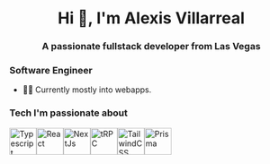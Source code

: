 <h1 align="center">Hi 👋, I'm Alexis Villarreal</h1>
<h3 align="center">A passionate fullstack developer from Las Vegas</h3>


### Software Engineer

* 👨‍💻  Currently mostly into webapps.

### Tech I'm passionate about
<div style="display: flex;">
  <a href="https://www.typescriptlang.org"><img src="https://raw.githubusercontent.com/danielcranney/readme-generator/main/public/icons/skills/typescript-colored.svg" width="48" height="48" alt="Typescript" /></a>
  <a href="https://www.reactjs.org"><img src="https://raw.githubusercontent.com/danielcranney/readme-generator/main/public/icons/skills/react-colored.svg" width="48" height="48" alt="React" /></a>
  <a href="https://www.nextjs.org"><img src="https://raw.githubusercontent.com/danielcranney/readme-generator/main/public/icons/skills/nextjs-colored-dark.svg" width="48" height="48" alt="NextJs" /></a>
  <a href="https://trpc.io"><img src="https://avatars.githubusercontent.com/u/78011399?s=200&v=4" width="48" height="48" alt="tRPC"/></a>
  <a href="https://www.tailwindcss.com"><img src="https://raw.githubusercontent.com/danielcranney/readme-generator/main/public/icons/skills/tailwindcss-colored.svg" width="48" height="48" alt="TailwindCSS" /></a>
  <a href="https://prisma.io"><img src="https://www.prisma.io/images/favicon-32x32.png" width="48" height="48" alt="Prisma" /></a>
</div>

<!-- ### Stats -->
<!-- 
<div style="display: flex;"> 
  <img src="https://github-readme-stats.vercel.app/api?username=alexisveryreal&show_icons=true&hide=&count_private=true&title_color=0891b2&text_color=e4e4e7&icon_color=0891b2&bg_color=3f3f46&hide_border=true&show_icons=true" alt="Morte Phantome's GitHub stats" height="229" />
  <img src="https://github-readme-stats.vercel.app/api/top-langs/?username=alexisveryreal&layout=compact&langs_count=10&title_color=0891b2&text_color=e4e4e7&icon_color=0891b2&bg_color=3f3f46&hide_border=true&locale=en&custom_title=Top%20%Languages" alt="Top Languages" height="229" />
</div>
<img src="https://activity-graph.herokuapp.com/graph?username=alexisveryreal&bg_color=3f3f46&color=e4e4e7&line=0891b2&point=ffffff&area_color=1c1917&area=true&hide_border=true&custom_title=GitHub%20Commits%20Graph" alt="GitHub Commits Graph" width="100%" /> -->

